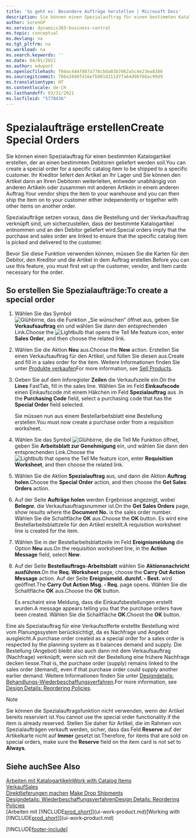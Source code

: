 ```yaml
---
title: 'So geht es: Besondere Aufträge herstellen | Microsoft Docs'
description: Sie können einen Spezialauftrag für einen bestimmten Katalogartikel erstellen, der an einen bestimmten Debitoren geliefert werden soll. Ihr Kreditor liefert den Artikel an Ihr Lager und Sie können den Artikel dann an Ihren Debitoren weiterleiten, entweder unabhängig von anderen Artikeln oder zusammen mit anderen Artikeln in einem anderen Auftrag.
author: SorenGP
ms.service: dynamics365-business-central
ms.topic: conceptual
ms.devlang: na
ms.tgt_pltfrm: na
ms.workload: na
ms.search.keywords: ''
ms.date: 04/01/2021
ms.author: edupont
ms.openlocfilehash: f04ac444f807a778cbda03b7062a5c4e23ea8386
ms.sourcegitcommit: 766e2840fd16efb901d211d7fa64d96766ac99d9
ms.translationtype: HT
ms.contentlocale: de-CH
ms.lasthandoff: 03/31/2021
ms.locfileid: "5778436"
---
```

# <a name="create-special-orders"></a><span data-ttu-id="9fc1f-104">Spezialaufträge erstellen</span><span class="sxs-lookup"><span data-stu-id="9fc1f-104">Create Special Orders</span></span>
<span data-ttu-id="9fc1f-105">Sie können einen Spezialauftrag für einen bestimmten Katalogartikel erstellen, der an einen bestimmten Debitoren geliefert werden soll.</span><span class="sxs-lookup"><span data-stu-id="9fc1f-105">You can create a special order for a specific catalog item to be shipped to a specific customer.</span></span> <span data-ttu-id="9fc1f-106">Ihr Kreditor liefert den Artikel an Ihr Lager und Sie können den Artikel dann an Ihren Debitoren weiterleiten, entweder unabhängig von anderen Artikeln oder zusammen mit anderen Artikeln in einem anderen Auftrag.</span><span class="sxs-lookup"><span data-stu-id="9fc1f-106">Your vendor ships the item to your warehouse and you can then ship the item on to your customer either independently or together with other items on another order.</span></span>  

<span data-ttu-id="9fc1f-107">Spezialaufträge setzen voraus, dass die Bestellung und der Verkaufsauftrag verknüpft sind, um sicherzustellen, dass der bestimmte Katalogartikel entnommen und an den Debitor geliefert wird.</span><span class="sxs-lookup"><span data-stu-id="9fc1f-107">Special orders imply that the purchase and sales order are linked to ensure that the specific catalog item is picked and delivered to the customer.</span></span>  

<span data-ttu-id="9fc1f-108">Bevor Sie diese Funktion verwenden können, müssen Sie die Karten für den Debitor, den Kreditor und die Artikel in dem Auftrag erstellen.</span><span class="sxs-lookup"><span data-stu-id="9fc1f-108">Before you can use this feature, you must first set up the customer, vendor, and item cards necessary for the order.</span></span>  

## <a name="to-create-a-special-order"></a><span data-ttu-id="9fc1f-109">So erstellen Sie Spezialaufträge:</span><span class="sxs-lookup"><span data-stu-id="9fc1f-109">To create a special order</span></span>  
1.  <span data-ttu-id="9fc1f-110">Wählen Sie das Symbol ![Glühbirne, das die Funktion „Sie wünschen“ öffnet](media/ui-search/search_small.png "Tell Me-Funktion") aus, geben Sie **Verkaufsauftrag** ein und wählen Sie dann den entsprechenden Link.</span><span class="sxs-lookup"><span data-stu-id="9fc1f-110">Choose the ![Lightbulb that opens the Tell Me feature](media/ui-search/search_small.png "Tell me what you want to do") icon, enter **Sales Order**, and then choose the related link.</span></span>  
2. <span data-ttu-id="9fc1f-111">Wählen Sie die Aktion **Neu** aus.</span><span class="sxs-lookup"><span data-stu-id="9fc1f-111">Choose the **New** action.</span></span> <span data-ttu-id="9fc1f-112">Erstellen Sie einen  Verkaufsauftrag für den Artikel, und füllen Sie diesen aus.</span><span class="sxs-lookup"><span data-stu-id="9fc1f-112">Create and fill in a  sales order for the item.</span></span> <span data-ttu-id="9fc1f-113">Weitere Informationen finden Sie unter [Produkte verkaufen](sales-how-sell-products.md)</span><span class="sxs-lookup"><span data-stu-id="9fc1f-113">For more information, see [Sell Products](sales-how-sell-products.md).</span></span>
3.  <span data-ttu-id="9fc1f-114">Geben Sie auf dem Inforegister **Zeilen** die Verkaufszeile ein.</span><span class="sxs-lookup"><span data-stu-id="9fc1f-114">On the **Lines** FastTab, fill in the sales line.</span></span> <span data-ttu-id="9fc1f-115">Wählen Sie im Feld **Einkaufscode** einen Einkaufscode mit einem Häkchen im Feld **Spezialauftrag** aus .</span><span class="sxs-lookup"><span data-stu-id="9fc1f-115">In the **Purchasing Code** field, select a purchasing code that has the **Special Order** field selected.</span></span>

    <span data-ttu-id="9fc1f-116">Sie müssen nun aus einem Bestellarbeitsblatt eine Bestellung erstellen.</span><span class="sxs-lookup"><span data-stu-id="9fc1f-116">You must now create a purchase order from a requisition worksheet.</span></span>  
4. <span data-ttu-id="9fc1f-117">Wählen Sie das Symbol ![Glühbirne, die die Tell Me Funktion öffnet](media/ui-search/search_small.png "Tell Me-Funktion"), geben Sie **Arbeitsblatt zur Genehmigung** ein, und wählen Sie dann den entsprechenden Link.</span><span class="sxs-lookup"><span data-stu-id="9fc1f-117">Choose the ![Lightbulb that opens the Tell Me feature](media/ui-search/search_small.png "Tell me what you want to do") icon, enter **Requisition Worksheet**, and then choose the related link.</span></span>  
5. <span data-ttu-id="9fc1f-118">Wählen Sie die Aktion **Spezialauftrag** aus, und dann die Aktion **Auftrag holen**.</span><span class="sxs-lookup"><span data-stu-id="9fc1f-118">Choose the **Special Order** action, and then choose the **Get Sales Orders** action.</span></span>  
6.  <span data-ttu-id="9fc1f-119">Auf der Seite **Aufträge holen** werden Ergebnisse angezeigt, wobei **Belegnr.** die Verkaufsauftragsnummer ist.</span><span class="sxs-lookup"><span data-stu-id="9fc1f-119">On the **Get Sales Orders** page, show results where the **Document No.** is the sales order number.</span></span> <span data-ttu-id="9fc1f-120">Wählen Sie die Schaltfläche **OK** aus.</span><span class="sxs-lookup"><span data-stu-id="9fc1f-120">Choose the **OK** button.</span></span> <span data-ttu-id="9fc1f-121">Es wird eine Bestellarbeitsblattzeile für den Artikel erstellt.</span><span class="sxs-lookup"><span data-stu-id="9fc1f-121">A requisition worksheet line is created for the item.</span></span>  
7.  <span data-ttu-id="9fc1f-122">Wählen Sie in der Bestellarbeitsblattzeile im Feld **Ereignismeldung** die Option **Neu** aus.</span><span class="sxs-lookup"><span data-stu-id="9fc1f-122">On the requisition worksheet line, in the **Action Message** field, select **New**.</span></span>  
8.  <span data-ttu-id="9fc1f-123">Auf der Seite **Bestellauftrags-Arbeitsblatt** wählen Sie **Aktionsnachricht ausführen**.</span><span class="sxs-lookup"><span data-stu-id="9fc1f-123">On the **Req. Worksheet** page, choose the **Carry Out Action Message** action.</span></span> <span data-ttu-id="9fc1f-124">Auf der Seite **Ereignismeld. durchf. - Best.** wird geöffnet.</span><span class="sxs-lookup"><span data-stu-id="9fc1f-124">The **Carry Out Action Msg. - Req.** page opens.</span></span> <span data-ttu-id="9fc1f-125">Wählen Sie die Schaltfläche **OK** aus.</span><span class="sxs-lookup"><span data-stu-id="9fc1f-125">Choose the **OK** button.</span></span>  

    <span data-ttu-id="9fc1f-126">Es erscheint eine Meldung, dass die Einkaufsbestellungen erstellt wurden.</span><span class="sxs-lookup"><span data-stu-id="9fc1f-126">A message appears telling you that the purchase orders have been created.</span></span> <span data-ttu-id="9fc1f-127">Wählen Sie die Schaltfläche **OK**.</span><span class="sxs-lookup"><span data-stu-id="9fc1f-127">Choost the **OK** button.</span></span>  

<span data-ttu-id="9fc1f-128">Eine als Spezialauftrag für eine Verkaufsofferte erstellte Bestellung wird vom Planungssystem berücksichtigt, da es Nachfrage und Angebot ausgleicht.</span><span class="sxs-lookup"><span data-stu-id="9fc1f-128">A purchase order created as a special order for a sales order is respected by the planning system as it balances demand and supply.</span></span> <span data-ttu-id="9fc1f-129">Die Bestellung (Angebot) bleibt also auch dann mit dem Verkaufsauftrag (Nachfrage) verknüpft, wenn sich mit der Bestellung eine frühere Nachfrage decken liesse.</span><span class="sxs-lookup"><span data-stu-id="9fc1f-129">That is, the purchase order (supply) remains linked to the sales order (demand), even if that purchase order could supply another earlier demand.</span></span> <span data-ttu-id="9fc1f-130">Weitere Informationen finden Sie unter [Designdetails: Behandlungs-Wiederbeschaffungsverfahren](design-details-reservation-order-tracking-and-action-messaging.md).</span><span class="sxs-lookup"><span data-stu-id="9fc1f-130">For more information, see [Design Details: Reordering Policies](design-details-reservation-order-tracking-and-action-messaging.md).</span></span>  

> [!NOTE]  
>  <span data-ttu-id="9fc1f-131">Sie können die Spezialauftragsfunktion nicht verwenden, wenn der Artikel bereits reserviert ist.</span><span class="sxs-lookup"><span data-stu-id="9fc1f-131">You cannot use the special order functionality if the item is already reserved.</span></span> <span data-ttu-id="9fc1f-132">Stellen Sie daher für Artikel, die im Rahmen von Spezialaufträgen verkauft werden, sicher, dass das Feld **Reserve** auf der Artikelkarte nicht auf **Immer** gesetzt ist.</span><span class="sxs-lookup"><span data-stu-id="9fc1f-132">Therefore, for items that are sold on special orders, make sure the **Reserve** field on the item card is not set to **Always**.</span></span>  

## <a name="see-also"></a><span data-ttu-id="9fc1f-133">Siehe auch</span><span class="sxs-lookup"><span data-stu-id="9fc1f-133">See Also</span></span>  
[<span data-ttu-id="9fc1f-134">Arbeiten mit Katalogartikeln</span><span class="sxs-lookup"><span data-stu-id="9fc1f-134">Work with Catalog Items</span></span>](inventory-how-work-nonstock-items.md)  
[<span data-ttu-id="9fc1f-135">Verkauf</span><span class="sxs-lookup"><span data-stu-id="9fc1f-135">Sales</span></span>](sales-manage-sales.md)  
<span data-ttu-id="9fc1f-136">[Direktlieferungen machen](sales-how-drop-shipment.md) </span><span class="sxs-lookup"><span data-stu-id="9fc1f-136">[Make Drop Shipments](sales-how-drop-shipment.md) </span></span>  
[<span data-ttu-id="9fc1f-137">Designdetails: Wiederbeschaffungsverfahren</span><span class="sxs-lookup"><span data-stu-id="9fc1f-137">Design Details: Reordering Policies</span></span>](design-details-reservation-order-tracking-and-action-messaging.md)  
<span data-ttu-id="9fc1f-138">[Arbeiten mit [!INCLUDE[prod_short](includes/prod_short.md)]](ui-work-product.md)</span><span class="sxs-lookup"><span data-stu-id="9fc1f-138">[Working with [!INCLUDE[prod_short](includes/prod_short.md)]](ui-work-product.md)</span></span>


[!INCLUDE[footer-include](includes/footer-banner.md)]